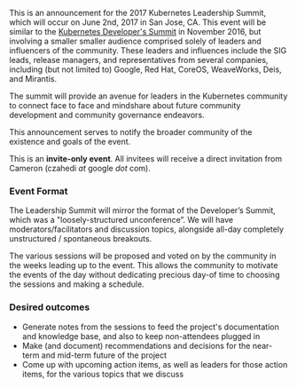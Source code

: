 This is an announcement for the 2017 Kubernetes Leadership Summit, which will occur on June 2nd, 2017 in San Jose, CA. 
This event will be similar to the [Kubernetes Developer's Summit](/community/2016-events/developer-summit-2016/Kubernetes_Dev_Summit.md) in November 
2016, but involving a smaller smaller audience comprised solely of leaders and influencers of the community. These leaders and
influences include the SIG leads, release managers, and representatives from several companies, including (but not limited to)
Google, Red Hat, CoreOS, WeaveWorks, Deis, and Mirantis.

The summit will provide an avenue for leaders in the Kubernetes community to connect face to face and mindshare about future
community development and community governance endeavors. 

This announcement serves to notify the broader community of the existence and goals of the event.

This is an **invite-only event**. All invitees will receive a direct invitation from Cameron (czahedi *at* google *dot* com). 

### Event Format

The Leadership Summit will mirror the format of the Developer’s Summit, which was a "loosely-structured unconference”. We will have moderators/facilitators and discussion topics, alongside all-day completely unstructured / spontaneous breakouts. 

The various sessions will be proposed and voted on by the community in the weeks leading up to the event. This allows the
community to motivate the events of the day without dedicating precious day-of time to choosing the sessions and making a
schedule. 

### Desired outcomes

* Generate notes from the sessions to feed the project's documentation and knowledge base, and also to keep non-attendees plugged in 
* Make (and document) recommendations and decisions for the near-term and mid-term future of the project 
* Come up with upcoming action items, as well as leaders for those action items, for the various topics that we discuss
